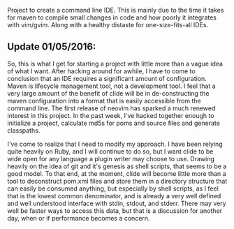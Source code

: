 Project to create a command line IDE.  This is mainly due to the time it takes for maven to compile
small changes in code and how poorly it integrates with vim/gvim.  Along with a healthy distaste for 
one-size-fits-all IDEs.

Update 01/05/2016:
-----------------
So, this is what I get for starting a project with little more than a vague idea of what I want.  After hacking around
for awhile, I have to come to conclusion that an IDE requires a significant amount of configuration.  Maven is lifecycle
management tool, not a development tool.  I feel that a very large amount of the benefit of clide will be in
de-constructing the maven configuration into a format that is easily accessible from the command line.  The first
release of neovim has sparked a much renewed interest in this project.  In the past week, I've hacked together enough to
initialize a project, calculate md5s for poms and source files and generate classpaths.

I've come to realize that I need to modify my approach.  I have been relying quite heavily on Ruby, and I will continue
to do so, but I want clide to be wide open for any language a plugin writer may choose to use.  Drawing heavily on the
idea of git and it's genesis as shell scripts, that seems to be a good model.  To that end, at the moment, clide will
become little more than a tool to deconstruct pom.xml files and store them in a directory structure that can easily be
consumed anything, but especially by shell scripts, as I feel that is the lowest common denominator, and is already a
very well defined and well understood interface with stdin, stdout, and stderr.  There may very well be faster ways to
access this data, but that is a discussion for another day, when or if performance becomes a concern.
